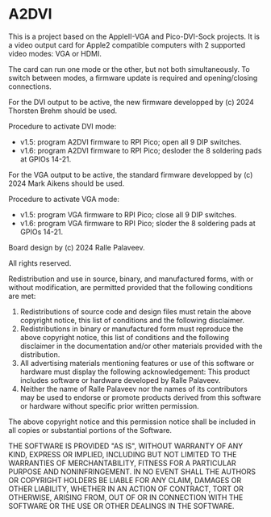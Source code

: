 # A2DVI

This is a project based on the AppleII-VGA and Pico-DVI-Sock projects. It is a video output card for Apple2 compatible computers with 2 supported video modes: VGA or HDMI.

The card can run one mode or the other, but not both simultaneously. To switch between modes, a firmware update is required and opening/closing connections.

For the DVI output to be active, the new firmware developped by (c) 2024 Thorsten Brehm should be used.

Procedure to activate DVI mode:
* v1.5:
  program A2DVI firmware to RPI Pico;
  open all 9 DIP switches.
* v1.6:
  program A2DVI firmware to RPI Pico;
  desloder the 8 soldering pads at GPIOs 14-21.

For the VGA output to be active, the standard firmware developped by (c) 2024 Mark Aikens should be used.

Procedure to activate VGA mode:
* v1.5:
  program VGA firmware to RPI Pico;
  close all 9 DIP switches.
* v1.6:
  program VGA firmware to RPI Pico;
  sloder the 8 soldering pads at GPIOs 14-21.

Board design by (c) 2024 Ralle Palaveev.

All rights reserved.

Redistribution and use in source, binary, and manufactured forms, with or without
modification, are permitted provided that the following conditions are met:
1. Redistributions of source code and design files must retain the above copyright
   notice, this list of conditions and the following disclaimer.
2. Redistributions in binary or manufactured form must reproduce the above copyright
   notice, this list of conditions and the following disclaimer in the
   documentation and/or other materials provided with the distribution.
3. All advertising materials mentioning features or use of this software
   or hardware must display the following acknowledgement:
   This product includes software or hardware developed by Ralle Palaveev.
4. Neither the name of Ralle Palaveev nor the
   names of its contributors may be used to endorse or promote products
   derived from this software or hardware without specific prior written permission.

The above copyright notice and this permission notice shall be included in all
copies or substantial portions of the Software.

THE SOFTWARE IS PROVIDED "AS IS", WITHOUT WARRANTY OF ANY KIND, EXPRESS OR
IMPLIED, INCLUDING BUT NOT LIMITED TO THE WARRANTIES OF MERCHANTABILITY,
FITNESS FOR A PARTICULAR PURPOSE AND NONINFRINGEMENT. IN NO EVENT SHALL THE
AUTHORS OR COPYRIGHT HOLDERS BE LIABLE FOR ANY CLAIM, DAMAGES OR OTHER
LIABILITY, WHETHER IN AN ACTION OF CONTRACT, TORT OR OTHERWISE, ARISING FROM,
OUT OF OR IN CONNECTION WITH THE SOFTWARE OR THE USE OR OTHER DEALINGS IN THE
SOFTWARE.
